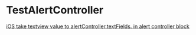 # TestAlertController

[iOS take textview value to alertController.textFields. in alert controller block](http://stackoverflow.com/a/43928227/6279975)

